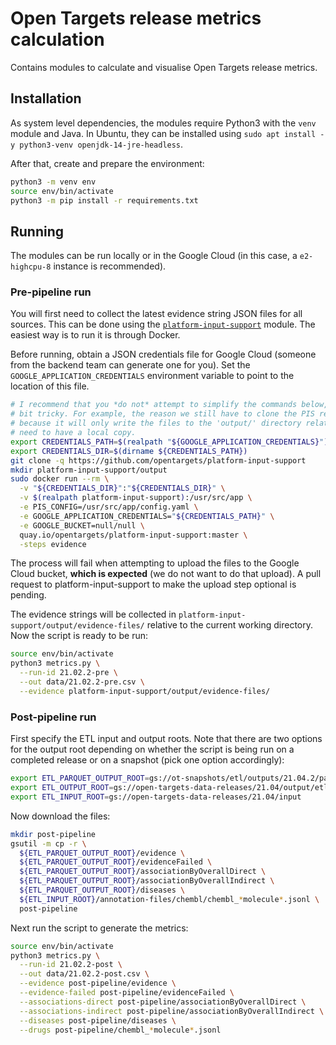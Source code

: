 # Open Targets release metrics calculation

Contains modules to calculate and visualise Open Targets release metrics.

## Installation
As system level dependencies, the modules require Python3 with the `venv` module and Java. In Ubuntu, they can be installed using `sudo apt install -y python3-venv openjdk-14-jre-headless`.

After that, create and prepare the environment:
```bash
python3 -m venv env
source env/bin/activate
python3 -m pip install -r requirements.txt
```

## Running

The modules can be run locally or in the Google Cloud (in this case, a `e2-highcpu-8` instance is recommended).

### Pre-pipeline run
You will first need to collect the latest evidence string JSON files for all sources. This can be done using the [`platform-input-support`](https://github.com/opentargets/platform-input-support) module. The easiest way is to run it is through Docker.

Before running, obtain a JSON credentials file for Google Cloud (someone from the backend team can generate one for you). Set the `GOOGLE_APPLICATION_CREDENTIALS` environment variable to point to the location of this file.

```bash
# I recommend that you *do not* attempt to simplify the commands below, as the way PIS writes the output files can be a
# bit tricky. For example, the reason we still have to clone the PIS repository, even though running via Docker, is
# because it will only write the files to the 'output/' directory relative to its code root; and to properly map this we
# need to have a local copy.
export CREDENTIALS_PATH=$(realpath "${GOOGLE_APPLICATION_CREDENTIALS}")
export CREDENTIALS_DIR=$(dirname ${CREDENTIALS_PATH})
git clone -q https://github.com/opentargets/platform-input-support
mkdir platform-input-support/output
sudo docker run --rm \
  -v "${CREDENTIALS_DIR}":"${CREDENTIALS_DIR}" \
  -v $(realpath platform-input-support):/usr/src/app \
  -e PIS_CONFIG=/usr/src/app/config.yaml \
  -e GOOGLE_APPLICATION_CREDENTIALS="${CREDENTIALS_PATH}" \
  -e GOOGLE_BUCKET=null/null \
  quay.io/opentargets/platform-input-support:master \
  -steps evidence
```

The process will fail when attempting to upload the files to the Google Cloud bucket, **which is expected** (we do not want to do that upload). A pull request to platform-input-support to make the upload step optional is pending.

The evidence strings will be collected in `platform-input-support/output/evidence-files/` relative to the current working directory. Now the script is ready to be run:

```bash
source env/bin/activate
python3 metrics.py \
  --run-id 21.02.2-pre \
  --out data/21.02.2-pre.csv \
  --evidence platform-input-support/output/evidence-files/
```

### Post-pipeline run
First specify the ETL input and output roots. Note that there are two options for the output root depending on whether the script is being run on a completed release or on a snapshot (pick one option accordingly):
```bash
export ETL_PARQUET_OUTPUT_ROOT=gs://ot-snapshots/etl/outputs/21.04.2/parquet  # For snapshots.
export ETL_OUTPUT_ROOT=gs://open-targets-data-releases/21.04/output/etl-parquet  # For completed releases. 
export ETL_INPUT_ROOT=gs://open-targets-data-releases/21.04/input
```

Now download the files:
```bash
mkdir post-pipeline
gsutil -m cp -r \
  ${ETL_PARQUET_OUTPUT_ROOT}/evidence \
  ${ETL_PARQUET_OUTPUT_ROOT}/evidenceFailed \
  ${ETL_PARQUET_OUTPUT_ROOT}/associationByOverallDirect \
  ${ETL_PARQUET_OUTPUT_ROOT}/associationByOverallIndirect \
  ${ETL_PARQUET_OUTPUT_ROOT}/diseases \
  ${ETL_INPUT_ROOT}/annotation-files/chembl/chembl_*molecule*.jsonl \
  post-pipeline
```

Next run the script to generate the metrics:
```bash
source env/bin/activate
python3 metrics.py \
  --run-id 21.02.2-post \
  --out data/21.02.2-post.csv \
  --evidence post-pipeline/evidence \
  --evidence-failed post-pipeline/evidenceFailed \
  --associations-direct post-pipeline/associationByOverallDirect \
  --associations-indirect post-pipeline/associationByOverallIndirect \
  --diseases post-pipeline/diseases \
  --drugs post-pipeline/chembl_*molecule*.jsonl
```
